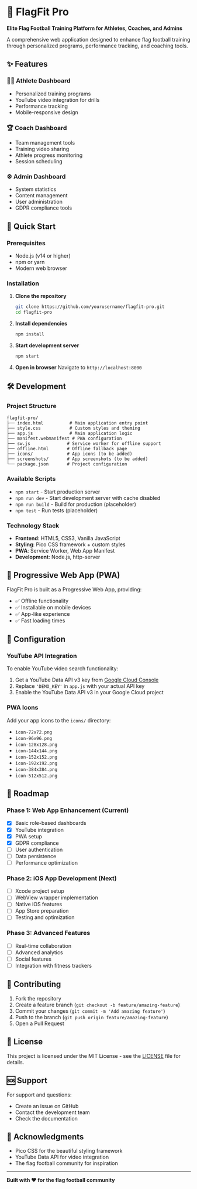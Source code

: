 # 🏈 FlagFit Pro

**Elite Flag Football Training Platform for Athletes, Coaches, and Admins**

A comprehensive web application designed to enhance flag football training through personalized programs, performance tracking, and coaching tools.

## ✨ Features

### 🏃‍♂️ **Athlete Dashboard**
- Personalized training programs
- YouTube video integration for drills
- Performance tracking
- Mobile-responsive design

### 🏆 **Coach Dashboard**
- Team management tools
- Training video sharing
- Athlete progress monitoring
- Session scheduling

### ⚙️ **Admin Dashboard**
- System statistics
- Content management
- User administration
- GDPR compliance tools

## 🚀 Quick Start

### Prerequisites
- Node.js (v14 or higher)
- npm or yarn
- Modern web browser

### Installation

1. **Clone the repository**
   ```bash
   git clone https://github.com/yourusername/flagfit-pro.git
   cd flagfit-pro
   ```

2. **Install dependencies**
   ```bash
   npm install
   ```

3. **Start development server**
   ```bash
   npm start
   ```

4. **Open in browser**
   Navigate to `http://localhost:8000`

## 🛠️ Development

### Project Structure
```
flagfit-pro/
├── index.html          # Main application entry point
├── style.css           # Custom styles and theming
├── app.js              # Main application logic
├── manifest.webmanifest # PWA configuration
├── sw.js              # Service worker for offline support
├── offline.html       # Offline fallback page
├── icons/             # App icons (to be added)
├── screenshots/       # App screenshots (to be added)
└── package.json       # Project configuration
```

### Available Scripts

- `npm start` - Start production server
- `npm run dev` - Start development server with cache disabled
- `npm run build` - Build for production (placeholder)
- `npm test` - Run tests (placeholder)

### Technology Stack

- **Frontend**: HTML5, CSS3, Vanilla JavaScript
- **Styling**: Pico CSS framework + custom styles
- **PWA**: Service Worker, Web App Manifest
- **Development**: Node.js, http-server

## 📱 Progressive Web App (PWA)

FlagFit Pro is built as a Progressive Web App, providing:
- ✅ Offline functionality
- ✅ Installable on mobile devices
- ✅ App-like experience
- ✅ Fast loading times

## 🔧 Configuration

### YouTube API Integration

To enable YouTube video search functionality:

1. Get a YouTube Data API v3 key from [Google Cloud Console](https://console.developers.google.com/)
2. Replace `'DEMO_KEY'` in `app.js` with your actual API key
3. Enable the YouTube Data API v3 in your Google Cloud project

### PWA Icons

Add your app icons to the `icons/` directory:
- `icon-72x72.png`
- `icon-96x96.png`
- `icon-128x128.png`
- `icon-144x144.png`
- `icon-152x152.png`
- `icon-192x192.png`
- `icon-384x384.png`
- `icon-512x512.png`

## 🎯 Roadmap

### Phase 1: Web App Enhancement (Current)
- [x] Basic role-based dashboards
- [x] YouTube integration
- [x] PWA setup
- [x] GDPR compliance
- [ ] User authentication
- [ ] Data persistence
- [ ] Performance optimization

### Phase 2: iOS App Development (Next)
- [ ] Xcode project setup
- [ ] WebView wrapper implementation
- [ ] Native iOS features
- [ ] App Store preparation
- [ ] Testing and optimization

### Phase 3: Advanced Features
- [ ] Real-time collaboration
- [ ] Advanced analytics
- [ ] Social features
- [ ] Integration with fitness trackers

## 🤝 Contributing

1. Fork the repository
2. Create a feature branch (`git checkout -b feature/amazing-feature`)
3. Commit your changes (`git commit -m 'Add amazing feature'`)
4. Push to the branch (`git push origin feature/amazing-feature`)
5. Open a Pull Request

## 📄 License

This project is licensed under the MIT License - see the [LICENSE](LICENSE) file for details.

## 🆘 Support

For support and questions:
- Create an issue on GitHub
- Contact the development team
- Check the documentation

## 🙏 Acknowledgments

- Pico CSS for the beautiful styling framework
- YouTube Data API for video integration
- The flag football community for inspiration

---

**Built with ❤️ for the flag football community** 